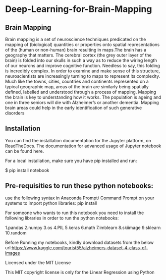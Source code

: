 # Deep-Learning-for-Brain-Mapping

## Brain Mapping
Brain mapping is a set of neuroscience techniques predicated on the mapping of (biological) quantities or properties onto 
spatial representations of the (human or non-human) brain resulting in maps.The brain has a geography that matters.
The cerebral cortex (the grey outer layer of the brain) is folded into our skulls in such a way as to reduce the wiring length of our neurons and improve cognitive function.
Needless to say, this folding is incredibly complex. In order to examine and make sense of this structure, neuroscientists are increasingly turning to maps to represent its complexity. Much like the towns, cities, countries and continents represented on a typical geographic map, areas of the brain are similarly being spatially defined, labelled and understood through a process of mapping.
Mapping the brain is key to understanding how it works. The population is ageing and one in three seniors will die with Alzheimer’s or another dementia. 
Mapping brain areas could help in the early identification of such generative disorders

## Installation 
You can find the installation documentation for the Jupyter platform, on ReadTheDocs. The documentation for advanced usage of Jupyter notebook can be found here.

For a local installation, make sure you have pip installed and run:

$ pip install notebook

## Pre-requisities to run these python notebooks: 
use the following syntax in Anaconda Prompt/ Command Prompt on your systems to import python libraries: pip install

For someone who wants to run this notebook you need to install the following libraries in order to run the python notebooks:

1.pandas
2.numpy
3.os
4.PIL
5.keras
6.math
7.imblearn
8.skiimage
9.sklearn
10.random

Before Running my notebooks, kindly download datasets from the below url:https://www.kaggle.com/tourist55/alzheimers-dataset-4-class-of-images


Licensed under the MIT License

This MIT copyright license is only for the Linear Regression using Python

